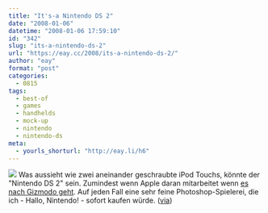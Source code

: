 ```yaml
---
title: "It's-a Nintendo DS 2"
date: "2008-01-06"
datetime: "2008-01-06 17:59:10"
id: "342"
slug: "its-a-nintendo-ds-2"
url: "https://eay.cc/2008/its-a-nintendo-ds-2/"
author: "eay"
format: "post"
categories:
  - 0815
tags:
  - best-of
  - games
  - handhelds
  - mock-up
  - nintendo
  - nintendo-ds
meta:
  - yourls_shorturl: "http://eay.li/h6"
---
```


![](/uploads/2008/ds2mockup.jpg) Was aussieht wie zwei aneinander geschraubte iPod Touchs, könnte der "Nintendo DS 2" sein. Zumindest wenn Apple daran mitarbeitet wenn [es nach Gizmodo geht](http://gizmodo.com/339601/nintendo-ds-2-the-3d-mock+up-makes-us-drool-even-more). Auf jeden Fall eine sehr feine Photoshop-Spielerei, die ich - Hallo, Nintendo! - sofort kaufen würde. ([via](http://hinterding.com/index.php?show_posting=2093))
